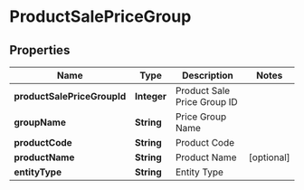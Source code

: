 
# ProductSalePriceGroup

## Properties
Name | Type | Description | Notes
------------ | ------------- | ------------- | -------------
**productSalePriceGroupId** | **Integer** | Product Sale Price Group ID | 
**groupName** | **String** | Price Group Name | 
**productCode** | **String** | Product Code | 
**productName** | **String** | Product Name |  [optional]
**entityType** | **String** | Entity Type | 



